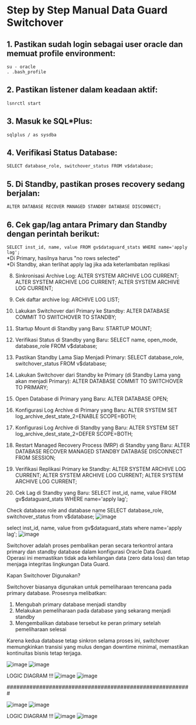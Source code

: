 # Step by Step Manual Data Guard Switchover #
## 1. Pastikan sudah login sebagai user oracle dan memuat profile environment: ##
`su - oracle`  
`. .bash_profile`

## 2. Pastikan listener dalam keadaan aktif: ##
`lsnrctl start`

## 3. Masuk ke SQL*Plus: ##
`sqlplus / as sysdba`

## 4. Verifikasi Status Database: ##
`SELECT database_role, switchover_status FROM v$database;`

## 5. Di Standby, pastikan proses recovery sedang berjalan: ##
`ALTER DATABASE RECOVER MANAGED STANDBY DATABASE DISCONNECT;`

## 6. Cek gap/lag antara Primary dan Standby dengan perintah berikut: ##
`SELECT inst_id, name, value FROM gv$dataguard_stats WHERE name='apply lag';`  
*Di Primary, hasilnya harus "no rows selected"  
*Di Standby, akan terlihat apply lag jika ada keterlambatan replikasi

8. Sinkronisasi Archive Log:
ALTER SYSTEM ARCHIVE LOG CURRENT;
ALTER SYSTEM ARCHIVE LOG CURRENT;
ALTER SYSTEM ARCHIVE LOG CURRENT;

9. Cek daftar archive log:
ARCHIVE LOG LIST;

10. Lakukan Switchover dari Primary ke Standby:
ALTER DATABASE COMMIT TO SWITCHOVER TO STANDBY;

11. Startup Mount di Standby yang Baru:
STARTUP MOUNT;

12. Verifikasi Status di Standby yang Baru:
SELECT name, open_mode, database_role FROM v$database;

13. Pastikan Standby Lama Siap Menjadi Primary:
SELECT database_role, switchover_status FROM v$database;

14. Lakukan Switchover dari Standby ke Primary (di Standby Lama yang akan menjadi Primary):
ALTER DATABASE COMMIT TO SWITCHOVER TO PRIMARY;

15. Open Database di Primary yang Baru:
ALTER DATABASE OPEN;

16. Konfigurasi Log Archive di Primary yang Baru:
ALTER SYSTEM SET log_archive_dest_state_2=ENABLE SCOPE=BOTH;

17. Konfigurasi Log Archive di Standby yang Baru:
ALTER SYSTEM SET log_archive_dest_state_2=DEFER SCOPE=BOTH;

18. Restart Managed Recovery Process (MRP) di Standby yang Baru:
ALTER DATABASE RECOVER MANAGED STANDBY DATABASE DISCONNECT FROM SESSION;

19. Verifikasi Replikasi Primary ke Standby:
ALTER SYSTEM ARCHIVE LOG CURRENT;
ALTER SYSTEM ARCHIVE LOG CURRENT;
ALTER SYSTEM ARCHIVE LOG CURRENT;

20. Cek Lag di Standby yang Baru:
SELECT inst_id, name, value FROM gv$dataguard_stats WHERE name='apply lag';



Check database role and database name
SELECT database_role, switchover_status from v$database;
![image](https://github.com/user-attachments/assets/c8fc1054-42a4-4a35-a6c5-8bc0c64a3c5b)

select inst_id, name, value from gv$dataguard_stats where name='apply lag';
![image](https://github.com/user-attachments/assets/aeeb29f7-29f3-41b9-b157-31b49f5235b9)

Switchover adalah proses pembalikan peran secara terkontrol antara primary dan standby database dalam konfigurasi Oracle Data Guard. Operasi ini memastikan tidak ada kehilangan data (zero data loss) dan tetap menjaga integritas lingkungan Data Guard.

Kapan Switchover Digunakan?

Switchover biasanya digunakan untuk pemeliharaan terencana pada primary database. Prosesnya melibatkan: 
1. Mengubah primary database menjadi standby
2. Melakukan pemeliharaan pada database yang sekarang menjadi standby
3. Mengembalikan database tersebut ke peran primary setelah pemeliharaan selesai
   
Karena kedua database tetap sinkron selama proses ini, switchover memungkinkan transisi yang mulus dengan downtime minimal, memastikan kontinuitas bisnis tetap terjaga.

![image](https://github.com/user-attachments/assets/7f1951e4-c71a-49bd-a08f-132d8fa972f3)
![image](https://github.com/user-attachments/assets/7dbf4758-505b-4ead-951d-d40f15b6830a)

LOGIC DIAGRAM !!!
![image](https://github.com/user-attachments/assets/09ef4723-eea5-487c-97da-c98a29600a8c)
![image](https://github.com/user-attachments/assets/377b1a86-8b6c-4524-ac51-367aaa6e9b4e)

#########################################################

![image](https://github.com/user-attachments/assets/b4ad322e-35b0-4f8d-ade5-1eeac69fe64b)
![image](https://github.com/user-attachments/assets/39224372-0719-4829-821a-451f784416f1)

LOGIC DIAGRAM !!!
![image](https://github.com/user-attachments/assets/aca8b4e1-3512-4566-bea4-68c933fffc2e)
![image](https://github.com/user-attachments/assets/45b2afa5-b35d-4cd6-8874-aed0dd508ee2)




